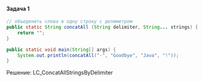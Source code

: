 #### Задача 1

```java
// объеденить слова в одну строку с делиметром
public static String concatAll (String delimiter, String... strings) {
	return "";
}

public static void main(String[] args) {
	System.out.println(concatAll("-", "Goodbye", "Java", "!"));
}
```

Решение: LC_ConcatAllStringsByDelimiter
